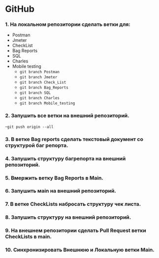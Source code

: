 # GitHub
 ### __1. На локальном репозитории сделать ветки для:__ 
 - Postman 
 - Jmeter
 - CheckList
 - Bag Reports
 - SQL
 - Charles
 - Mobile testing
   + `git branch Postman`
   + `git branch Jmeter`
   + `git branch Check_List`
   + `git branch Bag_Reports`
   + `git branch SQL`
   + `git branch Charles`
   + `git branch Mobile_testing`
### __2. Запушить все ветки на внешний репозиторий.__ 
 -`git push origin --all`

### __3. В ветке Bag reports сделать текстовый документ со структурой баг репорта.__ 

### __4. Запушить структуру багрепорта на внешний репозиторий.__ 
### __5. Вмержить ветку Bag Reports в Main.__ 
### __6. Запушить мain на внешний репозиторий.__ 
### __7. В ветке CheckLists набросать структуру чек листа.__ 
### __8. Запушить структуру на внешний репозиторий.__ 
### __9. На внешнем репозитории сделать Pull Request ветки CheckLists в main.__ 
### __10. Синхронизировать Внешнюю и Локальную ветки Main.__ 

